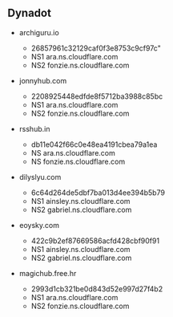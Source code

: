 
## Dynadot

- archiguru.io
  - 26857961c32129caf0f3e8753c9cf97c"
  - NS1	ara.ns.cloudflare.com
  - NS2	fonzie.ns.cloudflare.com

- jonnyhub.com
  - 2208925448edfde8f5712ba3988c85bc
  - NS1	ara.ns.cloudflare.com
  - NS2	fonzie.ns.cloudflare.com

- rsshub.in
  - db11e042f66c0e48ea4191cbea79a1ea
  - NS	ara.ns.cloudflare.com
  - NS	fonzie.ns.cloudflare.com

- dilyslyu.com
  - 6c64d264de5dbf7ba013d4ee394b5b79
  - NS1	ainsley.ns.cloudflare.com
  - NS2	gabriel.ns.cloudflare.com

- eoysky.com
  - 422c9b2ef87669586acfd428cbf90f91
  - NS1	ainsley.ns.cloudflare.com 
  - NS2	gabriel.ns.cloudflare.com

- magichub.free.hr
  - 2993d1cb321be0d843d52e997d27f4b2
  - NS1 ara.ns.cloudflare.com
  - NS2 fonzie.ns.cloudflare.com



